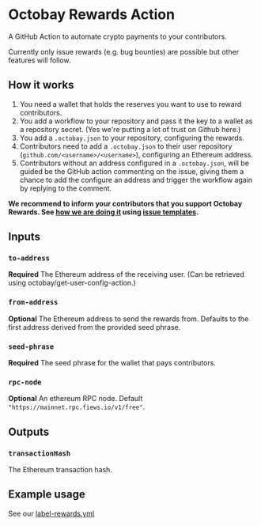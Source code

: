 # Octobay Rewards Action

A GitHub Action to automate crypto payments to your contributors.

Currently only issue rewards (e.g. bug bounties) are possible but other features will follow.

## How it works

1. You need a wallet that holds the reserves you want to use to reward contributors.
2. You add a workflow to your repository and pass it the key to a wallet as a repository secret. (Yes we're putting a lot of trust on Github here.)
3. You add a `.octobay.json` to your repository, configuring the rewards.
4. Contributors need to add a `.octobay.json` to their user repository (`github.com/<username>/<username>`), configuring an Ethereum address.
5. Contributors without an address configured in a `.octobay.json`, will be guided be the GitHub action commenting on the issue, giving them a chance to add the configure an address and trigger the workflow again by replying to the comment.

**We recommend to inform your contributors that you support Octobay Rewards. See [how we are doing it](https://github.com/Octobay/rewards-action/issues/new/choose) using [issue templates](https://docs.github.com/en/communities/using-templates-to-encourage-useful-issues-and-pull-requests/configuring-issue-templates-for-your-repository).**

## Inputs

### `to-address`

**Required** The Ethereum address of the receiving user. (Can be retrieved using octobay/get-user-config-action.)

### `from-address`

**Optional** The Ethereum address to send the rewards from. Defaults to the first address derived from the provided seed phrase.

### `seed-phrase`

**Required** The seed phrase for the wallet that pays contributors.

### `rpc-node`

**Optional** An ethereum RPC node. Default `"https://mainnet.rpc.fiews.io/v1/free"`.

## Outputs

### `transactionHash`

The Ethereum transaction hash.

## Example usage

See our [label-rewards.yml](.github/workflows/label-rewards.yml)

